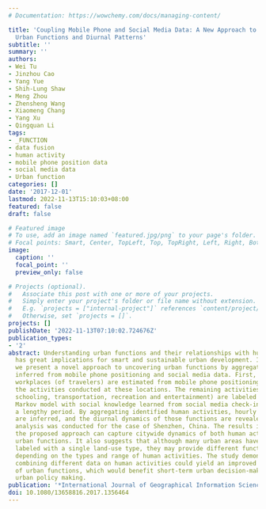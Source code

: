 ```yaml
---
# Documentation: https://wowchemy.com/docs/managing-content/

title: 'Coupling Mobile Phone and Social Media Data: A New Approach to Understanding
  Urban Functions and Diurnal Patterns'
subtitle: ''
summary: ''
authors:
- Wei Tu
- Jinzhou Cao
- Yang Yue
- Shih-Lung Shaw
- Meng Zhou
- Zhensheng Wang
- Xiaomeng Chang
- Yang Xu
- Qingquan Li
tags:
- _FUNCTION
- data fusion
- human activity
- mobile phone position data
- social media data
- Urban function
categories: []
date: '2017-12-01'
lastmod: 2022-11-13T15:10:03+08:00
featured: false
draft: false

# Featured image
# To use, add an image named `featured.jpg/png` to your page's folder.
# Focal points: Smart, Center, TopLeft, Top, TopRight, Left, Right, BottomLeft, Bottom, BottomRight.
image:
  caption: ''
  focal_point: ''
  preview_only: false

# Projects (optional).
#   Associate this post with one or more of your projects.
#   Simply enter your project's folder or file name without extension.
#   E.g. `projects = ["internal-project"]` references `content/project/deep-learning/index.md`.
#   Otherwise, set `projects = []`.
projects: []
publishDate: '2022-11-13T07:10:02.724676Z'
publication_types:
- '2'
abstract: Understanding urban functions and their relationships with human activities
  has great implications for smart and sustainable urban development. In this study,
  we present a novel approach to uncovering urban functions by aggregating human activities
  inferred from mobile phone positioning and social media data. First, the homes and
  workplaces (of travelers) are estimated from mobile phone positioning data to annotate
  the activities conducted at these locations. The remaining activities (such as shopping,
  schooling, transportation, recreation and entertainment) are labeled using a hidden
  Markov model with social knowledge learned from social media check-in data over
  a lengthy period. By aggregating identified human activities, hourly urban functions
  are inferred, and the diurnal dynamics of those functions are revealed. An empirical
  analysis was conducted for the case of Shenzhen, China. The results indicate that
  the proposed approach can capture citywide dynamics of both human activities and
  urban functions. It also suggests that although many urban areas have been officially
  labeled with a single land-use type, they may provide different functions over time
  depending on the types and range of human activities. The study demonstrates that
  combining different data on human activities could yield an improved understanding
  of urban functions, which would benefit short-term urban decision-making and long-term
  urban policy making.
publication: '*International Journal of Geographical Information Science*'
doi: 10.1080/13658816.2017.1356464
---
```

